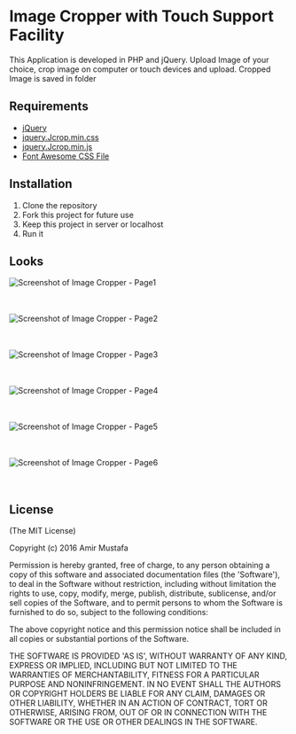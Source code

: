 # Image Cropper with Touch Support Facility

This Application is developed in PHP and jQuery. Upload Image of your choice, crop image on computer or touch devices and upload. Cropped Image is saved in folder

## Requirements
- [jQuery](https://ajax.aspnetcdn.com/ajax/jQuery/jquery-3.2.0.min.js)
- [jquery.Jcrop.min.css](https://cdnjs.cloudflare.com/ajax/libs/jquery-jcrop/2.0.4/css/Jcrop.css)
- [jquery.Jcrop.min.js](https://cdnjs.cloudflare.com/ajax/libs/jquery-jcrop/2.0.4/js/Jcrop.js)
- [Font Awesome CSS File](https://cdnjs.cloudflare.com/ajax/libs/font-awesome/4.7.0/css/font-awesome.css)

## Installation

1. Clone the repository
2. Fork this project for future use
3. Keep this project in server or localhost
4. Run it

## Looks
![Screenshot of Image Cropper - Page1](https://cloud.githubusercontent.com/assets/15896579/24821989/9a5f1d48-1c0f-11e7-81f6-2c0098555a39.png?raw=true "Screenshot of Image Cropper - Page1")
<br/><br/><br/>

![Screenshot of Image Cropper - Page2](https://cloud.githubusercontent.com/assets/15896579/24821992/a061cbfa-1c0f-11e7-80d8-4f9a7887f449.png?raw=true "Screenshot of Image Cropper - Page2")
<br/><br/><br/>

![Screenshot of Image Cropper - Page3](https://cloud.githubusercontent.com/assets/15896579/24821995/a43073c6-1c0f-11e7-94a8-27242fb78210.png?raw=true "Screenshot of Image Cropper - Page3")
<br/><br/><br/>

![Screenshot of Image Cropper - Page4](https://cloud.githubusercontent.com/assets/15896579/24822000/a6ea23dc-1c0f-11e7-9001-de77388a9800.png?raw=true "Screenshot of Image Cropper - Page4")
<br/><br/><br/>

![Screenshot of Image Cropper - Page5](https://cloud.githubusercontent.com/assets/15896579/24822006/a9a1023a-1c0f-11e7-86b6-9d2dce2e8eeb.png?raw=true "Screenshot of Image Cropper - Page5")
<br/><br/><br/>

![Screenshot of Image Cropper - Page6](https://cloud.githubusercontent.com/assets/15896579/24822008/ad15cb9e-1c0f-11e7-9146-61eb8a3bd370.png?raw=true "Screenshot of Image Cropper - Page6")
<br/><br/><br/>

## License

(The MIT License)

Copyright (c) 2016 Amir Mustafa

Permission is hereby granted, free of charge, to any person obtaining
a copy of this software and associated documentation files (the
'Software'), to deal in the Software without restriction, including
without limitation the rights to use, copy, modify, merge, publish,
distribute, sublicense, and/or sell copies of the Software, and to
permit persons to whom the Software is furnished to do so, subject to
the following conditions:

The above copyright notice and this permission notice shall be
included in all copies or substantial portions of the Software.

THE SOFTWARE IS PROVIDED 'AS IS', WITHOUT WARRANTY OF ANY KIND,
EXPRESS OR IMPLIED, INCLUDING BUT NOT LIMITED TO THE WARRANTIES OF
MERCHANTABILITY, FITNESS FOR A PARTICULAR PURPOSE AND NONINFRINGEMENT.
IN NO EVENT SHALL THE AUTHORS OR COPYRIGHT HOLDERS BE LIABLE FOR ANY
CLAIM, DAMAGES OR OTHER LIABILITY, WHETHER IN AN ACTION OF CONTRACT,
TORT OR OTHERWISE, ARISING FROM, OUT OF OR IN CONNECTION WITH THE
SOFTWARE OR THE USE OR OTHER DEALINGS IN THE SOFTWARE.
